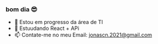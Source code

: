 ### bom dia 😎 

- 🔭 Estou em progresso da área de TI  
- 🌱 Estuudando React + APi
- 📫 Contate-me no meu Email: jonascn.2021@gmail.com


